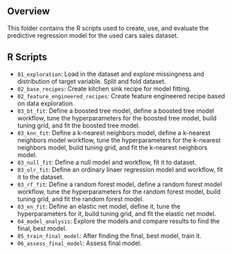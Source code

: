 ## Overview

This folder contains the R scripts used to create, use, and evaluate the predictive regression model for the used cars sales dataset.

## R Scripts
- `01_exploration`: Load in the dataset and explore missingness and distribution of target variable. Split and fold dataset.
- `02_base_recipes`: Create kitchen sink recipe for model fitting.
- `02_feature_engineered_recipes`: Create feature engineered recipe based on data exploration.
- `03_bt_fit`: Define a boosted tree model, define a boosted tree model workflow, tune the hyperparameters for the boosted tree model, build tuning grid, and fit the boosted tree model.
- `03_knn_fit`: Define a k-nearest neighbors model, define a k-nearest neighbors model workflow, tune the hyperparameters for the k-nearest neighbors model, build tuning grid, and fit the k-nearest neighbors model.
- `03_null_fit`: Define a null model and workflow, fit it to dataset.
- `03_olr_fit`: Define an ordinary linaer regression model and workflow, fit it to the dataset.
- `03_rf_fit`:  Define a random forest model, define a random forest model workflow, tune the hyperparameters for the random forest model, build tuning grid, and fit the random forest model.
- `03_en_fit`: Define an elastic net model, define it, tune the hyperparameters for it, build tuning grid, and fit the elastic net model.
- `04_model_analysis`:  Explore the  models and compare results to find the final, best model.
- `05_train_final_model`: After finding the final, best model, train it.
- `06_assess_final_model`: Assess final model.
